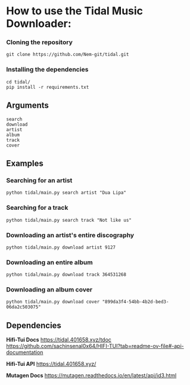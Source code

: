 # How to use the Tidal Music Downloader:

### Cloning the repository
```
git clone https://github.com/Nem-git/tidal.git
```

### Installing the dependencies
```
cd tidal/
pip install -r requirements.txt
```

## Arguments
```
search
download
artist
album
track
cover
```

## Examples

### Searching for an artist
```
python tidal/main.py search artist "Dua Lipa"
```

### Searching for a track
```
python tidal/main.py search track "Not like us"
```

### Downloading an artist's entire discography
```
python tidal/main.py download artist 9127
```

### Downloading an entire album
```
python tidal/main.py download track 364531268
```

### Downloading an album cover
```
python tidal/main.py download cover "899da3f4-54bb-4b2d-bed3-06da2c503075"
```

## Dependencies

**Hifi-Tui Docs**
https://tidal.401658.xyz/tdoc
https://github.com/sachinsenal0x64/HIFI-TUI?tab=readme-ov-file#-api-documentation

**Hifi-Tui API**
https://tidal.401658.xyz/

**Mutagen Docs**
https://mutagen.readthedocs.io/en/latest/api/id3.html
